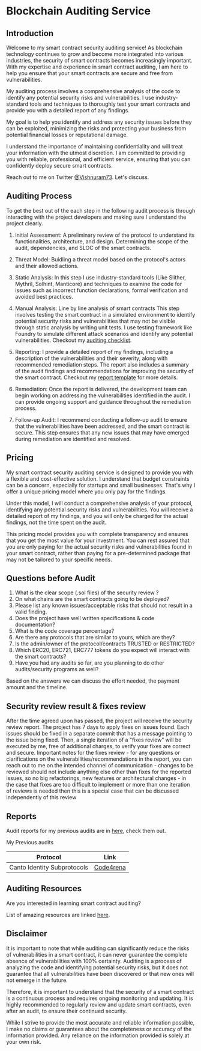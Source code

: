 # Blockchain Auditing Service

## Introduction

Welcome to my smart contract security auditing service! As blockchain technology continues to grow and become more integrated into various industries, the security of smart contracts becomes increasingly important. With my expertise and experience in smart contract auditing, I am here to help you ensure that your smart contracts are secure and free from vulnerabilities.

My auditing process involves a comprehensive analysis of the code to identify any potential security risks and vulnerabilities. I use industry-standard tools and techniques to thoroughly test your smart contracts and provide you with a detailed report of any findings.

My goal is to help you identify and address any security issues before they can be exploited, minimizing the risks and protecting your business from potential financial losses or reputational damage.

I understand the importance of maintaining confidentiality and will treat your information with the utmost discretion. I am committed to providing you with reliable, professional, and efficient service, ensuring that you can confidently deploy secure smart contracts.

Reach out to me on Twitter [@Vishnuram73](https://twitter.com/Vishnuram73). Let's discuss. 

## Auditing Process

To get the best out of the each step in the following audit process is through interacting with the project developers and making sure I understand the project clearly.  

1. Initial Assessment: A preliminary review of the protocol to understand its functionalities, architecture, and design. Determining the scope of the audit, dependencies, and SLOC of the smart contracts.

2. Threat Model: Buidling a threat model based on the protocol's actors and their allowed actions. 

3. Static Analysis: In this step I use industry-standard tools (Like Slither, Mythril, Solhint, Manticore) and techniques to examine the code for issues such as incorrect function declarations, formal verification and avoided best practices. 

4. Manual Analysis: Line by line analysis of smart contracts This step involves testing the smart contract in a simulated environment to identify potential security risks and vulnerabilities that may not be visible through static analysis by writing unit tests. I use testing framework like Foundry to simulate different attack scenarios and identify any potential vulnerabilities. Checkout my [auditing checklist](Checklist.md).

5. Reporting: I provide a detailed report of my findings, including a description of the vulnerabilities and their severity, along with recommended remediation steps. The report also includes a summary of the audit findings and recommendations for improving the security of the smart contract. Checkout my [report template](ReportTemplate.md) for more details.

6. Remediation: Once the report is delivered, the development team can begin working on addressing the vulnerabilities identified in the audit. I can provide ongoing support and guidance throughout the remediation process.

7. Follow-up Audit: I recommend conducting a follow-up audit to ensure that the vulnerabilities have been addressed, and the smart contract is secure. This step ensures that any new issues that may have emerged during remediation are identified and resolved.

## Pricing

My smart contract security auditing service is designed to provide you with a flexible and cost-effective solution. I understand that budget constraints can be a concern, especially for startups and small businesses. That's why I offer a unique pricing model where you only pay for the findings.

Under this model, I will conduct a comprehensive analysis of your protocol, identifying any potential security risks and vulnerabilities. You will receive a detailed report of my findings, and you will only be charged for the actual findings, not the time spent on the audit.

This pricing model provides you with complete transparency and ensures that you get the most value for your investment. You can rest assured that you are only paying for the actual security risks and vulnerabilities found in your smart contract, rather than paying for a pre-determined package that may not be tailored to your specific needs.

## Questions before Audit

1. What is the clear scope (.sol files) of the security review ?
2. On what chains are the smart contracts going to be deployed?
3. Please list any known issues/acceptable risks that should not result in a valid finding.
4. Does the project have well written specifications & code documentation?
5. What is the code coverage percentage?
6. Are there any protocols that are similar to yours, which are they?
7. Is the admin/owner of the protocol/contracts TRUSTED or RESTRICTED?
8. Which ERC20, ERC721, ERC777 tokens do you expect will interact with the smart contracts?
9. Have you had any audits so far, are you planning to do other audits/security programs as well?

Based on the answers we can discuss the effort needed, the payment amount and the timeline.

## Security review result & fixes review

After the time agreed upon has passed, the project will receive the security review report. The project has 7 days to apply fixes on issues found. Each issues should be fixed in a separate commit that has a message pointing to the issue being fixed. Then, a single iteration of a "fixes review" will be executed by me, free of additional charges, to verify your fixes are correct and secure.
Important notes for the fixes review 
    - for any questions or clarifications on the vulnerabilities/recommendations in the report, you can reach out to me on the intended channel of communication
    - changes to be reviewed should not include anything else other than fixes for the reported issues, so no big refactorings, new features or architectural changes
    - in the case that fixes are too difficult to implement or more than one iteration of reviews is needed then this is a special case that can be discussed independently of this review


## Reports

Audit reports for my previous audits are in [here](reports), check them out.

My Previous audits 

| Protocol | Link |
| -------- | ---- |
| Canto Identity Subprotocols | [Code4rena](https://code4rena.com/contests/2023-03-canto-identity-subprotocols-contest) |

## Auditing Resources

Are you interested in learning smart contract auditing? 

List of amazing resources are linked [here](resources).

## Disclaimer

It is important to note that while auditing can significantly reduce the risks of vulnerabilities in a smart contract, it can never guarantee the complete absence of vulnerabilities with 100% certainty. Auditing is a process of analyzing the code and identifying potential security risks, but it does not guarantee that all vulnerabilities have been discovered or that new ones will not emerge in the future.

Therefore, it is important to understand that the security of a smart contract is a continuous process and requires ongoing monitoring and updating. It is highly recommended to regularly review and update smart contracts, even after an audit, to ensure their continued security.

While I strive to provide the most accurate and reliable information possible, I make no claims or guarantees about the completeness or accuracy of the information provided. Any reliance on the information provided is solely at your own risk.

